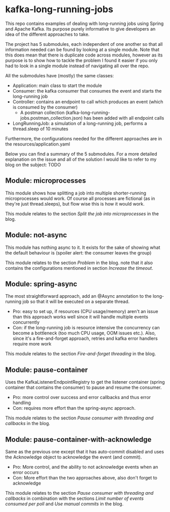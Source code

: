 # kafka-long-running-jobs

This repo contains examples of dealing with long-running jobs using Spring and Apache Kafka. Its purpose purely informative to give developers an idea of the different approaches to take.

The project has 5 submodules, each independent of one another so that all information needed can be found by looking at a single module. Note that this does mean that there is duplicate code across modules, however as its purpose is to show how to tackle the problem I found it easier if you only had to look in a single module instead of navigating all over the repo.

All the submodules have (mostly) the same classes:

- Application: main class to start the module
- Consumer: the kafka consumer that consumes the event and starts the long-running job
- Controller: contains an endpoint to call which produces an event (which is consumed by the consumer)
  - A postman collection (kafka-long-running-jobs.postman_collection.json) has been added with all endpoint calls
- LongRunningJob: a simulation of a long-running job, performs a thread.sleep of 10 minutes

Furthermore, the configurations needed for the different approaches are in the resources/application.yaml

Below you can find a summary of the 5 submodules. For a more detailed explanation on the issue and all of the solution I would like to refer to my blog on the subject: TODO

## Module: microprocesses

This module shows how splitting a job into multiple shorter-running microprocesses would work. Of course all processes are fictional (as in they're just thread.sleeps), but flow wise this is how it would work.

This module relates to the section _Split the job into microprocesses_ in the blog.

## Module: not-async

This module has nothing async to it. It exists for the sake of showing what the default behaviour is (spoiler alert: the consumer leaves the group)

This module relates to the section _Problem_ in the blog. note that it also contains the configurations mentioned in section _Increase the timeout_.

## Module: spring-async

The most straightforward approach, add an @Async annotation to the long-running job so that it will be executed on a separate thread.

- Pro: easy to set up, if resources (CPU usage/memory) aren't an issue than this approach works well since it will handle multiple events concurrently
- Con: if the long-running job is resource intensive the concurrency can become a bottleneck (too much CPU usage, OOM issues etc.). Also, since it's a fire-and-forget approach, retries and kafka error handlers require more work

This module relates to the section _Fire-and-forget threading_ in the blog.

## Module: pause-container

Uses the KafkaListenerEndpointRegistry to get the listener container (spring container that contains the consumer) to pause and resume the consumer.

- Pro: more control over success and error callbacks and thus error handling
- Con: requires more effort than the spring-async approach.

This module relates to the section _Pause consumer with threading and callbacks_ in the blog.

## Module: pause-container-with-acknowledge

Same as the previous one except that it has auto-commit disabled and uses the Acknowledge object to acknowledge the event (and commit).

- Pro: More control, and the ability to not acknowledge events when an error occurs
- Con: More effort than the two approaches above, also don't forget to acknowledge

This module relates to the section _Pause consumer with threading and callbacks_ in combination with the sections _Limit number of events consumed per poll_ and _Use manual commits_ in the blog.
